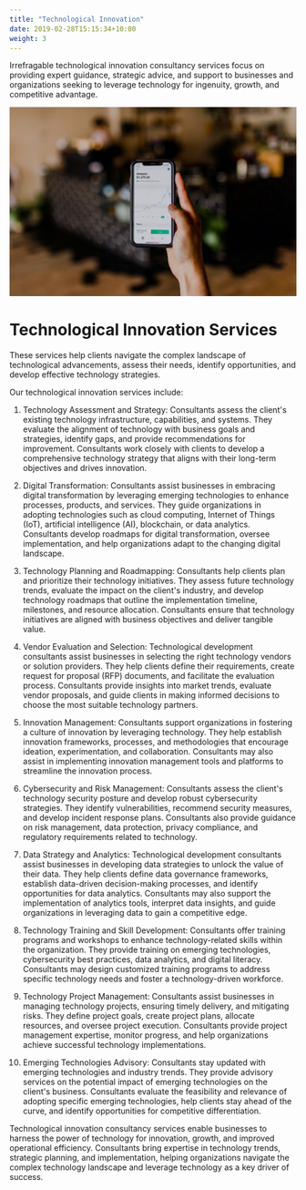 ```yaml
---
title: "Technological Innovation"
date: 2019-02-28T15:15:34+10:00
weight: 3
---
```


Irrefragable technological innovation consultancy services focus on providing expert guidance, strategic advice, and support to businesses and organizations seeking to leverage technology for ingenuity, growth, and competitive advantage. 

![Technological Innovation](/images/austin-distel-nGc5RT2HmF0-unsplash.jpg)

# Technological Innovation Services

These services help clients navigate the complex landscape of technological advancements, assess their needs, identify opportunities, and develop effective technology strategies.

Our technological innovation services include:

1. Technology Assessment and Strategy: Consultants assess the client's existing technology infrastructure, capabilities, and systems. They evaluate the alignment of technology with business goals and strategies, identify gaps, and provide recommendations for improvement. Consultants work closely with clients to develop a comprehensive technology strategy that aligns with their long-term objectives and drives innovation.

2. Digital Transformation: Consultants assist businesses in embracing digital transformation by leveraging emerging technologies to enhance processes, products, and services. They guide organizations in adopting technologies such as cloud computing, Internet of Things (IoT), artificial intelligence (AI), blockchain, or data analytics. Consultants develop roadmaps for digital transformation, oversee implementation, and help organizations adapt to the changing digital landscape.

3. Technology Planning and Roadmapping: Consultants help clients plan and prioritize their technology initiatives. They assess future technology trends, evaluate the impact on the client's industry, and develop technology roadmaps that outline the implementation timeline, milestones, and resource allocation. Consultants ensure that technology initiatives are aligned with business objectives and deliver tangible value.

4. Vendor Evaluation and Selection: Technological development consultants assist businesses in selecting the right technology vendors or solution providers. They help clients define their requirements, create request for proposal (RFP) documents, and facilitate the evaluation process. Consultants provide insights into market trends, evaluate vendor proposals, and guide clients in making informed decisions to choose the most suitable technology partners.

5. Innovation Management: Consultants support organizations in fostering a culture of innovation by leveraging technology. They help establish innovation frameworks, processes, and methodologies that encourage ideation, experimentation, and collaboration. Consultants may also assist in implementing innovation management tools and platforms to streamline the innovation process.

6. Cybersecurity and Risk Management: Consultants assess the client's technology security posture and develop robust cybersecurity strategies. They identify vulnerabilities, recommend security measures, and develop incident response plans. Consultants also provide guidance on risk management, data protection, privacy compliance, and regulatory requirements related to technology.

7. Data Strategy and Analytics: Technological development consultants assist businesses in developing data strategies to unlock the value of their data. They help clients define data governance frameworks, establish data-driven decision-making processes, and identify opportunities for data analytics. Consultants may also support the implementation of analytics tools, interpret data insights, and guide organizations in leveraging data to gain a competitive edge.

8. Technology Training and Skill Development: Consultants offer training programs and workshops to enhance technology-related skills within the organization. They provide training on emerging technologies, cybersecurity best practices, data analytics, and digital literacy. Consultants may design customized training programs to address specific technology needs and foster a technology-driven workforce.

9. Technology Project Management: Consultants assist businesses in managing technology projects, ensuring timely delivery, and mitigating risks. They define project goals, create project plans, allocate resources, and oversee project execution. Consultants provide project management expertise, monitor progress, and help organizations achieve successful technology implementations.

10. Emerging Technologies Advisory: Consultants stay updated with emerging technologies and industry trends. They provide advisory services on the potential impact of emerging technologies on the client's business. Consultants evaluate the feasibility and relevance of adopting specific emerging technologies, help clients stay ahead of the curve, and identify opportunities for competitive differentiation.

Technological innovation consultancy services enable businesses to harness the power of technology for innovation, growth, and improved operational efficiency. Consultants bring expertise in technology trends, strategic planning, and implementation, helping organizations navigate the complex technology landscape and leverage technology as a key driver of success.